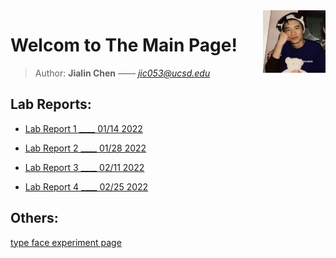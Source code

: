 <img style="float: right;" src="selfie.jpg" alt = "selfie" width = "100"/>

# Welcom to The Main Page!

> Author: **Jialin Chen** —— *jic053@ucsd.edu*

## Lab Reports:

* [Lab Report 1 ____ 01/14 2022](lab-report-1-week-2.md)

* [Lab Report 2 ____ 01/28 2022](lab-report-2-week-4.md)

* [Lab Report 3 ____ 02/11 2022](lab-report-3-week-6.md)

* [Lab Report 4 ____ 02/25 2022](lab-report-4-week-8.md)

## Others:

[type face experiment page](format_experiment.md)